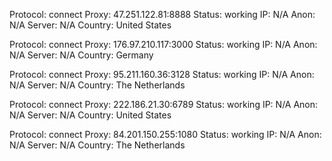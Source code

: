 Protocol: connect
Proxy: 47.251.122.81:8888
Status: working
IP: N/A
Anon: N/A
Server: N/A
Country: United States

Protocol: connect
Proxy: 176.97.210.117:3000
Status: working
IP: N/A
Anon: N/A
Server: N/A
Country: Germany

Protocol: connect
Proxy: 95.211.160.36:3128
Status: working
IP: N/A
Anon: N/A
Server: N/A
Country: The Netherlands

Protocol: connect
Proxy: 222.186.21.30:6789
Status: working
IP: N/A
Anon: N/A
Server: N/A
Country: United States

Protocol: connect
Proxy: 84.201.150.255:1080
Status: working
IP: N/A
Anon: N/A
Server: N/A
Country: The Netherlands

